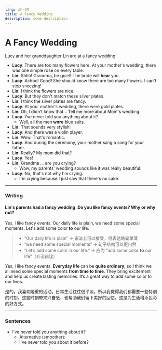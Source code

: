 ```yaml
---
lang: zh-CN
title: A Fancy Wedding
description: some description
---
```


# A Fancy Wedding

Lucy and her granddaughter Lin are at a fancy wedding.

- **Lucy**: There are too many flowers here. At your mother's wedding, there was one simple rose on every table.
- **Lin**: Shhh! Grandma, be quiet! The bride will **hear** you.
- **Lucy**: Achoo! Good! She should know there are too many flowers. I can't stop sneezing!
- **Lin**: I think the flowers are nice.
- **Lucy**: But they don't match these silver plates.
- **Lin**: I think the silver plates are fancy.
- **Lucy**: At your mother's wedding, there were gold plates.
- **Lin**: Oh, I didn't know that... Tell me more about Mom's wedding.
- **Lucy**: I've never told you anything about it?
  - Well, all the men **wore** blue suits.
- **Lin**: That sounds very stylish!
- **Lucy**: And there was a violin player.
- **Lin**: Wow. That's romantic.
- **Lucy**: And during the ceremony, your mother sang a song for your father.
- **Lin**: Really? My mom did that?
- **Lucy**: Yes!
- **Lin**: Grandma ... are you crying?
  - Wow, my parents' wedding sounds like it was really beautiful.
- **Lucy**: No, that's not why I'm crying.
  - I'm crying because I just saw that there's no cake.

---

### Writing

#### Lin's parents had a fancy wedding. Do you like fancy events? Why or why not?

Yes, I like fancy events. Our daily life is plain, we need some special moments. Let's add some color **to** our life.

> - “Our daily life is plain” → 语法上可以接受，但表达略显单薄
> - “we need some special moments” → 句子结构可以更自然
> - “Let’s add some color in our life.” → 应为 “add some color **to** our life”（介词错误）

Yes, I like fancy events. **Everyday life** can be **quite ordinary**, so I think we all need some special moments **from time to time**. They bring excitement and help us create lasting memories. It’s a great way to add some color to our lives.

是的，我喜欢隆重的活动。日常生活往往很平淡，所以我觉得我们都需要一些特别的时刻。这些时刻带来兴奋感，也帮助我们留下美好的回忆。这是为生活增添色彩的好方式。

---

### Sentences

- I've never told you anything about it?
  - Alternative (smoother):
  - I've never told you about it before?
